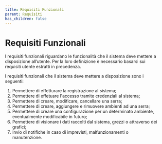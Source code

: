 ```yaml
---
title: Requisiti Funzionali
parent: Requisiti
has_children: false
---
```


# Requisiti Funzionali

I requisiti funzionali riguardano le funzionalità che il sistema deve mettere a disposizione all’utente. Per la loro definizione è necessario basarsi sui requisiti utente estratti in precedenza.

I requisiti funzionali che il sistema deve mettere a disposizione sono i seguenti:

1. Permettere di effetturare la registrazione al sistema;
2. Permettere di effetuare l'accesso tramite credenziali al sistema;
3. Permettere di creare, modificare, cancellare una serra;
4. Permettere di creare, aggiungere e rimuovere ambienti ad una serra;
5. Permettere di creare una configurazione per un determinato ambiente, eventualmente modificabile in futuro;
6. Permettere di visionare i dati raccolti dal sistema, grezzi o attraverso dei grafici;
7. Invio di notifiche in caso di imprevisti, malfunzionamenti o manutenzione.
